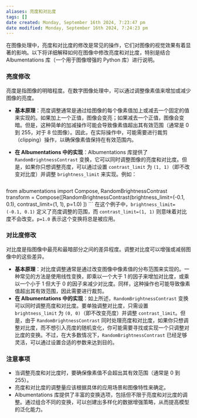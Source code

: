 ```yaml
---
aliases: 亮度和对比度
tags: []
date created: Monday, September 16th 2024, 7:23:47 pm
date modified: Monday, September 16th 2024, 7:24:23 pm
---
```

在图像处理中，亮度和对比度的修改是常见的操作，它们对图像的视觉效果有着显著的影响。以下将详细解释如何在图像中修改亮度和对比度，特别是结合 Albumentations 库（一个用于图像增强的 Python 库）进行说明。
### 亮度修改
亮度是指图像的明暗程度。在数字图像处理中，可以通过调整像素值来增加或减少图像的亮度。
- **基本原理**：亮度调整通常是通过给图像的每个像素值加上或减去一个固定的值来实现的。如果加上一个正值，图像会变亮；如果减去一个正值，图像会变暗。但是，这种简单的加减操作可能会导致像素值超出其有效范围（通常是 0 到 255，对于 8 位图像）。因此，在实际操作中，可能需要进行裁剪（clipping）操作，以确保像素值保持在有效范围内。
- **在 Albumentations 中的实现**：Albumentations 库提供了 `RandomBrightnessContrast` 变换，它可以同时调整图像的亮度和对比度。但是，如果你只想调整亮度，可以通过设置 `contrast_limit` 为 `(1, 1)`（即不改变对比度）并调整 `brightness_limit` 来实现。例如：

    ```python
from albumentations import Compose, RandomBrightnessContrast   
transform = Compose([RandomBrightnessContrast(brightness_limit=(-0.1, 0.1), contrast_limit=(1, 1), p=1.0) ])
    ```
在这个例子中，`brightness_limit=(-0.1, 0.1)` 定义了亮度调整的范围，而 `contrast_limit=(1, 1)` 则意味着对比度不会改变。`p=1.0` 表示这个变换将总是被应用。
### 对比度修改
对比度是指图像中最亮和最暗部分之间的差异程度。调整对比度可以增强或减弱图像中的这些差异。
- **基本原理**：对比度调整通常是通过改变图像中像素值的分布范围来实现的。一种常见的方法是使用线性变换，即乘以一个大于 1 的因子来增加对比度，或乘以一个小于 1 但大于 0 的因子来减少对比度。同样，这种操作也可能导致像素值超出其有效范围，因此需要进行裁剪。
- **在 Albumentations 中的实现**：如上所述，`RandomBrightnessContrast` 变换可以同时调整亮度和对比度。要单独调整对比度，只需设置 `brightness_limit` 为 `(0, 0)`（即不改变亮度）并调整 `contrast_limit`。但是，由于 `RandomBrightnessContrast` 同时处理亮度和对比度，如果你只想调整对比度，而不想引入亮度的随机变化，你可能需要寻找或实现一个只调整对比度的变换。不过，在大多数情况下，`RandomBrightnessContrast` 已经足够灵活，可以通过设置合适的参数来达到目的。
### 注意事项
- 当调整亮度和对比度时，要确保像素值不会超出其有效范围（通常是 0 到 255）。
- 亮度和对比度的调整量应该根据具体的应用场景和图像特性来确定。
- Albumentations 库提供了丰富的变换选项，包括但不限于亮度和对比度的调整。通过组合不同的变换，可以创建出多样化的数据增强策略，从而提高模型的泛化能力。
